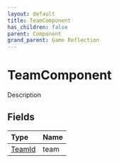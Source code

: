 ```yaml
---
layout: default
title: TeamComponent
has_children: false
parent: Component
grand_parent: Game Reflection
---
```

# TeamComponent
Description 

## Fields

| Type | Name |
|:-------------|:--------------|
| [TeamId](/docs/game-reflection/classes/team_id) | team |

